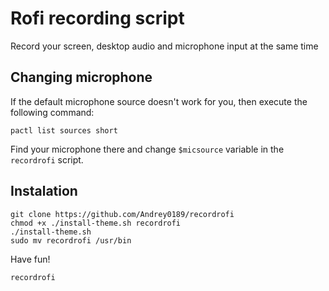 # Rofi recording script
Record your screen, desktop audio and microphone input at the same time

## Changing microphone
If the default microphone source doesn't work for you, then execute the following command:
```
pactl list sources short
```
Find your microphone there and change `$micsource` variable in the `recordrofi` script.

## Instalation
```
git clone https://github.com/Andrey0189/recordrofi
chmod +x ./install-theme.sh recordrofi
./install-theme.sh
sudo mv recordrofi /usr/bin
```
Have fun!
```
recordrofi
```
